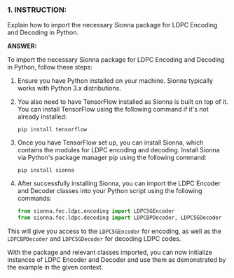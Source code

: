### 1. INSTRUCTION:
Explain how to import the necessary Sionna package for LDPC Encoding and Decoding in Python.

**ANSWER:**

To import the necessary Sionna package for LDPC Encoding and Decoding in Python, follow these steps:

1. Ensure you have Python installed on your machine. Sionna typically works with Python 3.x distributions.

2. You also need to have TensorFlow installed as Sionna is built on top of it. You can install TensorFlow using the following command if it's not already installed:

   ```
   pip install tensorflow
   ```

3. Once you have TensorFlow set up, you can install Sionna, which contains the modules for LDPC encoding and decoding. Install Sionna via Python's package manager pip using the following command:

   ```
   pip install sionna
   ```

4. After successfully installing Sionna, you can import the LDPC Encoder and Decoder classes into your Python script using the following commands:

   ```python
   from sionna.fec.ldpc.encoding import LDPC5GEncoder
   from sionna.fec.ldpc.decoding import LDPCBPDecoder, LDPC5GDecoder
   ```

This will give you access to the `LDPC5GEncoder` for encoding, as well as the `LDPCBPDecoder` and `LDPC5GDecoder` for decoding LDPC codes.

With the package and relevant classes imported, you can now initialize instances of LDPC Encoder and Decoder and use them as demonstrated by the example in the given context.

